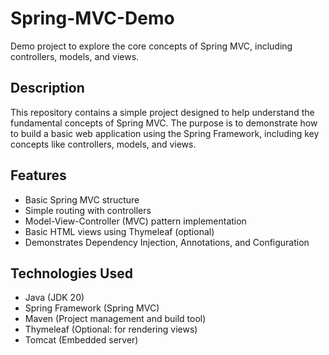 # Spring-MVC-Demo
Demo project to explore the core concepts of Spring MVC, including controllers, models, and views.

## Description

This repository contains a simple project designed to help understand the fundamental concepts of Spring MVC. The purpose is to demonstrate how to build a basic web application using the Spring Framework, including key concepts like controllers, models, and views.

## Features
- Basic Spring MVC structure
- Simple routing with controllers
- Model-View-Controller (MVC) pattern implementation
- Basic HTML views using Thymeleaf (optional)
- Demonstrates Dependency Injection, Annotations, and Configuration

## Technologies Used
- Java (JDK 20)
- Spring Framework (Spring MVC)
- Maven (Project management and build tool)
- Thymeleaf (Optional: for rendering views)
- Tomcat (Embedded server)

